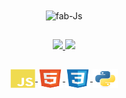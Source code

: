 
 

<div align="center">
 <div>
  <img align="center" alt="fab-Js" height="150" src="https://user-images.githubusercontent.com/90139746/199669643-f3d36512-24d0-42ae-a109-d81fe793bc98.png">
 </div>

##
</div>
  <div align="center">
    <a href="https://github.com/fmelomoraes">
    <img height="150em" src="https://github-readme-stats.vercel.app/api?username=fmelomoraes&show_icons=true&theme=dark&include_all_commits=true&count_private=true"/>
    <img height="150em" src="https://github-readme-stats.vercel.app/api/top-langs/?username=fmelomoraes&layout=compact&langs_count=7&theme=dark"/>
  </div>

  
   ## 
  
  <div align="center">
   <div style="display: inline_block">
     <img align="center" alt="fab-Js" height="30" width="40" src="https://raw.githubusercontent.com/devicons/devicon/master/icons/javascript/javascript-plain.svg">
     <img align="center" alt="fab-HTML" height="30" width="40" src="https://raw.githubusercontent.com/devicons/devicon/master/icons/html5/html5-original.svg">
     <img align="center" alt="fab-CSS" height="30" width="40" src="https://raw.githubusercontent.com/devicons/devicon/master/icons/css3/css3-original.svg">
     <img align="center" alt="fab-Python" height="30" width="40" src="https://raw.githubusercontent.com/devicons/devicon/master/icons/python/python-original.svg">
   </div>
  </div>
</div>
